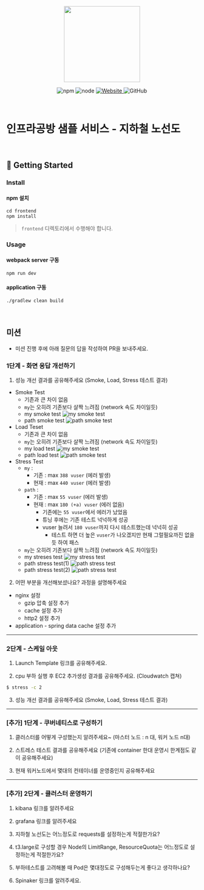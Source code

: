<p align="center">
    <img width="200px;" src="https://raw.githubusercontent.com/woowacourse/atdd-subway-admin-frontend/master/images/main_logo.png"/>
</p>
<p align="center">
  <img alt="npm" src="https://img.shields.io/badge/npm-%3E%3D%205.5.0-blue">
  <img alt="node" src="https://img.shields.io/badge/node-%3E%3D%209.3.0-blue">
  <a href="https://edu.nextstep.camp/c/R89PYi5H" alt="nextstep atdd">
    <img alt="Website" src="https://img.shields.io/website?url=https%3A%2F%2Fedu.nextstep.camp%2Fc%2FR89PYi5H">
  </a>
  <img alt="GitHub" src="https://img.shields.io/github/license/next-step/atdd-subway-service">
</p>

<br>

# 인프라공방 샘플 서비스 - 지하철 노선도

<br>

## 🚀 Getting Started

### Install
#### npm 설치
```
cd frontend
npm install
```
> `frontend` 디렉토리에서 수행해야 합니다.

### Usage
#### webpack server 구동
```
npm run dev
```
#### application 구동
```
./gradlew clean build
```
<br>

## 미션

* 미션 진행 후에 아래 질문의 답을 작성하여 PR을 보내주세요.


### 1단계 - 화면 응답 개선하기
1. 성능 개선 결과를 공유해주세요 (Smoke, Load, Stress 테스트 결과)
  - Smoke Test
    - 기존과 큰 차이 없음
    - `my`는 오히려 기존보다 살짝 느려짐 (network 속도 차이일듯)
    - my smoke test
      ![my smoke test](./result/my_smoke_result.png)
    - path smoke test
      ![path smoke test](./result/path_smoke_result.png)
  - Load Teset
    - 기존과 큰 차이 없음
    - `my`는 오히려 기존보다 살짝 느려짐 (network 속도 차이일듯)
    - my load test
      ![my smoke test](./result/my_load_result.png)
    - path load test
      ![path smoke test](./result/path_load_result.png)
  - Stress Test
    - `my` :
      - 기존 : max `388 vuser` (에러 발생)
      - 현재 : max `440 vuser` (에러 발생)
    - `path` :
      - 기존 : max `55 vuser` (에러 발생)
      - 현재 : max `180 (+a) vuser` (에러 없음)
        - 기존에는 `55 vuser`에서 에러가 났었음
        - 튜닝 후에는 기존 테스트 넉넉하게 성공
        - vuser 늘려서 `180 vuser`까지 다시 테스트했는데 넉넉히 성공
          - 테스트 하면 더 높은 `vuser`가 나오겠지만 현재 그럴필요까진 없을듯 하여 패스
    - `my`는 오히려 기존보다 살짝 느려짐 (network 속도 차이일듯)
    - my streses test
      ![my stress test](./result/my_stress_result.png)
    - path stress test(1)
      ![path stress test](./result/path_stress_result(1).png)
    - path stress test(2)
      ![path stress test](./result/path_stress_result(2).png)

2. 어떤 부분을 개선해보셨나요? 과정을 설명해주세요
  - nginx 설정
    - gzip 압축 설정 추가
    - cache 설정 추가
    - http2 설정 추가
  - application - spring data cache 설정 추가

---

### 2단계 - 스케일 아웃

1. Launch Template 링크를 공유해주세요.

2. cpu 부하 실행 후 EC2 추가생성 결과를 공유해주세요. (Cloudwatch 캡쳐)

```sh
$ stress -c 2
```

3. 성능 개선 결과를 공유해주세요 (Smoke, Load, Stress 테스트 결과)

---
### [추가] 1단계 - 쿠버네티스로 구성하기
1. 클러스터를 어떻게 구성했는지 알려주세요~ (마스터 노드 : n 대, 워커 노드 n대)

2. 스트레스 테스트 결과를 공유해주세요 (기존에 container 한대 운영시 한계점도 같이 공유해주세요)

3. 현재 워커노드에서 몇대의 컨테이너를 운영중인지 공유해주세요

---

### [추가] 2단계 - 클러스터 운영하기

1. kibana 링크를 알려주세요

2. grafana 링크를 알려주세요

3. 지하철 노선도는 어느정도로 requests를 설정하는게 적절한가요?

4. t3.large로 구성할 경우 Node의 LimitRange, ResourceQuota는 어느정도로 설정하는게 적절한가요?

5. 부하테스트를 고려해볼 때 Pod은 몇대정도로 구성해두는게 좋다고 생각하나요?

6. Spinaker 링크를 알려주세요.
